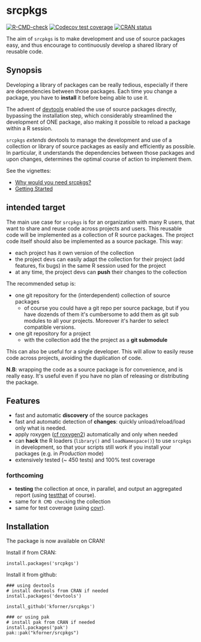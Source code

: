   # srcpkgs

  <!-- badges: start -->
  [![R-CMD-check](https://github.com/kforner/srcpkgs/actions/workflows/R-CMD-check.yaml/badge.svg)](https://github.com/kforner/srcpkgs/actions/workflows/R-CMD-check.yaml)
  [![Codecov test coverage](https://codecov.io/gh/kforner/srcpkgs/branch/main/graph/badge.svg)](https://app.codecov.io/gh/kforner/srcpkgs?branch=main)
  [![CRAN status](https://www.r-pkg.org/badges/version/srcpkgs)](https://CRAN.R-project.org/package=srcpkgs)
  <!-- badges: end -->

The aim of `srcpkgs` is to make development and use of source packages easy, and thus encourage to  continuously develop a shared library of reusable code. 

## Synopsis

Developing a library of packages can be really tedious, especially if there are dependencies between those packages. Each time you change a package, you have to **install** it before being able to use it.

The advent of [devtools](https://devtools.r-lib.org/) enabled the use of source packages directly, bypassing the installation step, which considerably streamlined the development of ONE package, also making it possible to reload a package within a R session.

`srcpkgs` *extends* devtools to manage the development and use of a  collection or library of source packages as easily and efficiently as possible.
In particular, it understands the dependencies between those packages and upon changes, determines the optimal
course of action to implement them.

See the vignettes:

-  [Why would you need srcpkgs?](https://kforner.github.io/srcpkgs/articles/demo.html)
- [Getting Started](https://kforner.github.io/srcpkgs/articles/getting_started.html)

## intended target

The main use case for `srcpkgs` is for an organization with many R users, that want to share and reuse code across projects and users. This reusable code will be implemented as a collection of R source packages. The project code itself should also be implemented as a source package. 
This way: 
- each project has it own version of the collection
- the project devs can easily adapt the collection for their project (add features, fix bugs) in the same R session used for the project
- at any time, the project devs can **push** their changes to the collection


The recommended setup is:
- one git repository for the (interdependent) collection of source packages
  * of course you could have a git repo per source package, but if you have dozends of them it's cumbersome to add them as git sub modules to all your projects. Moreover it's harder to select compatible versions.
- one git repository for a project
   * with the collection add the the project as a **git submodule**


This can also be useful for a single developer. This will allow to easily reuse code across projects, avoiding the duplication of code. 

**N.B**: wrapping the code as a source package is for convenience, and is really easy. It's useful even if you have no plan of releasing or distributing the package. 


## Features

- fast and automatic **discovery** of the source packages 
- fast and automatic detection of **changes**: quickly unload/reload/load only what is needed.
- apply roxygen ([cf roxygen2](https://roxygen2.r-lib.org/)) automatically and only when needed
- can **hack** the R loaders (`library()` and `loadNamespace()`) to use `srcpkgs` in development, 
  so that your scripts still work if you install your packages (e.g. in *Production* mode)
- extensively tested (~ 450 tests) and 100% test coverage

### forthcoming

- **testing** the collection at once, in parallel, and output an aggregated report (using [testthat](https://testthat.r-lib.org/) of course).
- same for `R CMD check`ing the collection
- same for test coverage (using [covr](https://covr.r-lib.org/)).


## Installation

The package is now available on CRAN!

Install if from CRAN:
```
install.packages('srcpkgs') 
```

Install it from github: 
```
### using devtools
# install devtools from CRAN if needed
install.packages('devtools') 

install_github('kforner/srcpkgs')

### or using pak
# install pak from CRAN if needed
install.packages('pak') 
pak::pak("kforner/srcpkgs")
```

